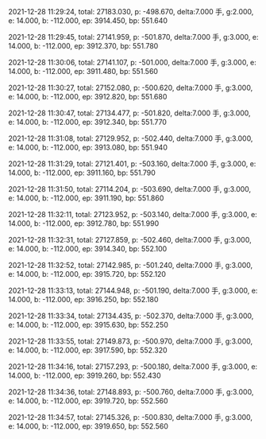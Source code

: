 2021-12-28 11:29:24, total: 27183.030, p: -498.670, delta:7.000 手, g:2.000, e: 14.000, b: -112.000, ep: 3914.450, bp: 551.640

2021-12-28 11:29:45, total: 27141.959, p: -501.870, delta:7.000 手, g:3.000, e: 14.000, b: -112.000, ep: 3912.370, bp: 551.780

2021-12-28 11:30:06, total: 27141.107, p: -501.000, delta:7.000 手, g:3.000, e: 14.000, b: -112.000, ep: 3911.480, bp: 551.560

2021-12-28 11:30:27, total: 27152.080, p: -500.620, delta:7.000 手, g:3.000, e: 14.000, b: -112.000, ep: 3912.820, bp: 551.680

2021-12-28 11:30:47, total: 27134.477, p: -501.820, delta:7.000 手, g:3.000, e: 14.000, b: -112.000, ep: 3912.340, bp: 551.770

2021-12-28 11:31:08, total: 27129.952, p: -502.440, delta:7.000 手, g:3.000, e: 14.000, b: -112.000, ep: 3913.080, bp: 551.940

2021-12-28 11:31:29, total: 27121.401, p: -503.160, delta:7.000 手, g:3.000, e: 14.000, b: -112.000, ep: 3911.160, bp: 551.790

2021-12-28 11:31:50, total: 27114.204, p: -503.690, delta:7.000 手, g:3.000, e: 14.000, b: -112.000, ep: 3911.190, bp: 551.860

2021-12-28 11:32:11, total: 27123.952, p: -503.140, delta:7.000 手, g:3.000, e: 14.000, b: -112.000, ep: 3912.780, bp: 551.990

2021-12-28 11:32:31, total: 27127.859, p: -502.460, delta:7.000 手, g:3.000, e: 14.000, b: -112.000, ep: 3914.340, bp: 552.100

2021-12-28 11:32:52, total: 27142.985, p: -501.240, delta:7.000 手, g:3.000, e: 14.000, b: -112.000, ep: 3915.720, bp: 552.120

2021-12-28 11:33:13, total: 27144.948, p: -501.190, delta:7.000 手, g:3.000, e: 14.000, b: -112.000, ep: 3916.250, bp: 552.180

2021-12-28 11:33:34, total: 27134.435, p: -502.370, delta:7.000 手, g:3.000, e: 14.000, b: -112.000, ep: 3915.630, bp: 552.250

2021-12-28 11:33:55, total: 27149.873, p: -500.970, delta:7.000 手, g:3.000, e: 14.000, b: -112.000, ep: 3917.590, bp: 552.320

2021-12-28 11:34:16, total: 27157.293, p: -500.180, delta:7.000 手, g:3.000, e: 14.000, b: -112.000, ep: 3919.260, bp: 552.430

2021-12-28 11:34:36, total: 27148.893, p: -500.760, delta:7.000 手, g:3.000, e: 14.000, b: -112.000, ep: 3919.720, bp: 552.560

2021-12-28 11:34:57, total: 27145.326, p: -500.830, delta:7.000 手, g:3.000, e: 14.000, b: -112.000, ep: 3919.650, bp: 552.560